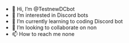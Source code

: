 - 👋 Hi, I’m @TestnewDCbot
- 👀 I’m interested in Discord bots
- 🌱 I’m currently learning to coding Discord bot
- 💞️ I’m looking to collaborate on non
- 📫 How to reach me none

<!---
TestnewDCbot/TestnewDCbot is a ✨ special ✨ repository because its `README.md` (this file) appears on your GitHub profile.
You can click the Preview link to take a look at your changes.
--->
